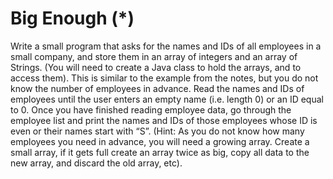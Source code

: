 # Big Enough (*)
Write a small program that asks for the names and IDs of all employees in a small company, 
and store them in an array of integers and an array of Strings. (You will need to create
a Java class to hold the arrays, and to access them).
This is similar to the example from the notes, but you do not know the number of employees 
in advance. Read the names and IDs of employees until the user enters an empty name 
(i.e. length 0) or an ID equal to 0. Once you have finished reading employee data, go 
through the employee list and print the names and IDs of those employees whose ID is even 
or their names start with “S”. (Hint: As you do not know how many employees you need in 
advance, you will need a growing array. Create a small array, if it gets full create an 
array twice as big, copy all data to the new array, and discard the old array, etc).